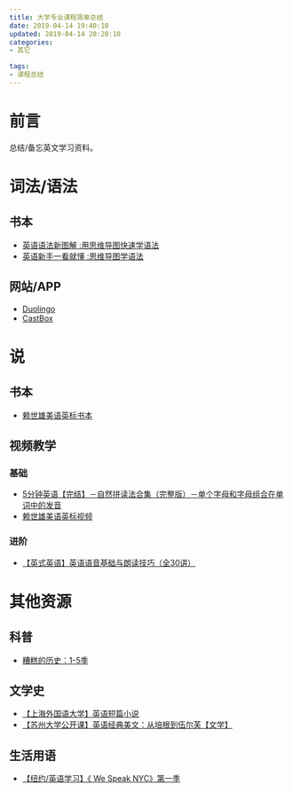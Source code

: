 ```yaml
---
title: 大学专业课程简单总结
date: 2019-04-14 19:40:10
updated: 2019-04-14 20:28:10
categories:
- 其它

tags:
- 课程总结
---
```

# 前言
总结/备忘英文学习资料。

<!--more-->
# 词法/语法
## 书本
- [英语语法新图解 :用思维导图快速学语法]()
- [英语新手一看就懂 :思维导图学语法]()

## 网站/APP
- [Duolingo](https://duolingo.com)
- [CastBox](https://castbox.fm/)

# 说
## 书本
- [赖世雄美语英标书本](https://book.douban.com/subject/2977637/)

## 视频教学
### 基础
- [5分钟英语【完结】－自然拼读法合集（完整版）－单个字母和字母组合在单词中的发音](https://www.bilibili.com/video/av8909007)
- [赖世雄美语英标视频](https://www.bilibili.com/video/av18344760)

### 进阶
- [【英式英语】英语语音基础与朗读技巧（全30讲）](https://www.bilibili.com/video/av22981167)

# 其他资源
## 科普
- [糟糕的历史：1-5季](https://search.bilibili.com/pgc?keyword=%E7%B3%9F%E7%B3%95%E7%9A%84%E5%8E%86%E5%8F%B2)

## 文学史
- [【上海外国语大学】英语短篇小说](https://www.bilibili.com/video/av25357215)
- [【苏州大学公开课】英语经典美文：从培根到伍尔芙【文学】](https://www.bilibili.com/video/av8729512)

## 生活用语
- [【纽约/英语学习】《 We Speak NYC》第一季](https://www.bilibili.com/video/av33128510)
